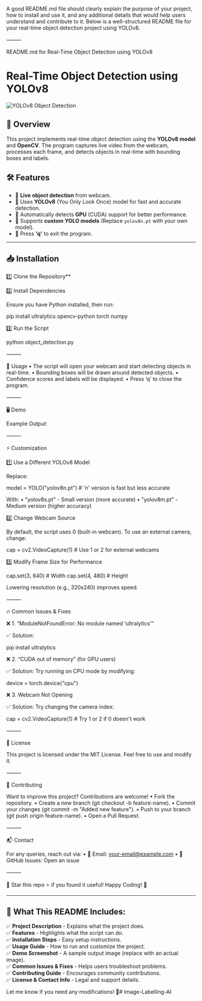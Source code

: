 A good README.md file should clearly explain the purpose of your project, how to install and use it, and any additional details that would help users understand and contribute to it. Below is a well-structured README file for your real-time object detection project using YOLOv8.

⸻

README.md for Real-Time Object Detection using YOLOv8

# Real-Time Object Detection using YOLOv8  

![YOLOv8 Object Detection](https://user-images.githubusercontent.com/your-image.png)  <!-- Replace with an actual image or GIF -->

## 📌 **Overview**
This project implements real-time object detection using the **YOLOv8 model** and **OpenCV**. The program captures live video from the webcam, processes each frame, and detects objects in real-time with bounding boxes and labels.

## 🛠 **Features**
- 🔹 **Live object detection** from webcam.
- 🔹 Uses **YOLOv8** (You Only Look Once) model for fast and accurate detection.
- 🔹 Automatically detects **GPU** (CUDA) support for better performance.
- 🔹 Supports **custom YOLO models** (Replace `yolov8n.pt` with your own model).
- 🔹 Press **'q'** to exit the program.

---

## 📥 **Installation**
1️⃣ Clone the Repository**


2️⃣ Install Dependencies

Ensure you have Python installed, then run:

pip install ultralytics opencv-python torch numpy

3️⃣ Run the Script

python object_detection.py



⸻

🎯 Usage
	•	The script will open your webcam and start detecting objects in real-time.
	•	Bounding boxes will be drawn around detected objects.
	•	Confidence scores and labels will be displayed.
	•	Press ‘q’ to close the program.

⸻

🖥 Demo

Example Output:

  

⸻

⚡ Customization

1️⃣ Use a Different YOLOv8 Model

Replace:

model = YOLO("yolov8n.pt")  # 'n' version is fast but less accurate

With:
	•	"yolov8s.pt" - Small version (more accurate)
	•	"yolov8m.pt" - Medium version (higher accuracy)

2️⃣ Change Webcam Source

By default, the script uses 0 (built-in webcam).
To use an external camera, change:

cap = cv2.VideoCapture(1)  # Use 1 or 2 for external webcams

3️⃣ Modify Frame Size for Performance

cap.set(3, 640)  # Width
cap.set(4, 480)  # Height

Lowering resolution (e.g., 320x240) improves speed.

⸻

🔥 Common Issues & Fixes

❌ 1. “ModuleNotFoundError: No module named ‘ultralytics’”

✅ Solution:

pip install ultralytics

❌ 2. “CUDA out of memory” (for GPU users)

✅ Solution:
Try running on CPU mode by modifying:

device = torch.device("cpu")

❌ 3. Webcam Not Opening

✅ Solution:
Try changing the camera index:

cap = cv2.VideoCapture(1)  # Try 1 or 2 if 0 doesn't work



⸻

📜 License

This project is licensed under the MIT License.
Feel free to use and modify it.

⸻

🤝 Contributing

Want to improve this project? Contributions are welcome!
	•	Fork the repository.
	•	Create a new branch (git checkout -b feature-name).
	•	Commit your changes (git commit -m "Added new feature").
	•	Push to your branch (git push origin feature-name).
	•	Open a Pull Request.

⸻

📬 Contact

For any queries, reach out via:
	•	📧 Email: your-email@example.com
	•	💬 GitHub Issues: Open an issue

⸻

🚀 Star this repo ⭐ if you found it useful!
Happy Coding! 🎉

---

## **🔹 What This README Includes:**
✅ **Project Description** - Explains what the project does.  
✅ **Features** - Highlights what the script can do.  
✅ **Installation Steps** - Easy setup instructions.  
✅ **Usage Guide** - How to run and customize the project.  
✅ **Demo Screenshot** - A sample output image (replace with an actual image).  
✅ **Common Issues & Fixes** - Helps users troubleshoot problems.  
✅ **Contributing Guide** - Encourages community contributions.  
✅ **License & Contact Info** - Legal and support details.  

Let me know if you need any modifications! 🚀# Image-Labelling-AI
